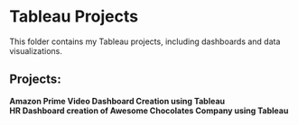 # Tableau Projects
This folder contains my Tableau projects, including dashboards and data visualizations.
## Projects:
**Amazon Prime Video Dashboard Creation using Tableau**                                                      
**HR Dashboard creation of Awesome Chocolates Company using Tableau**                                                    
